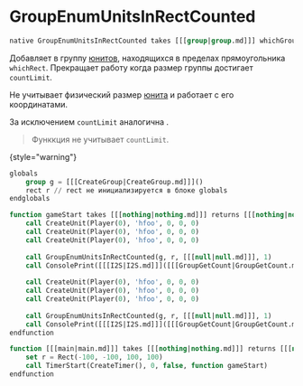# GroupEnumUnitsInRectCounted

```sql
native GroupEnumUnitsInRectCounted takes [[[group|group.md]]] whichGroup, rect whichRect, [[[boolexpr|boolexpr.md]]] filter, [[[integer|integer.md]]] countLimit returns [[[nothing|nothing.md]]]
```

Добавляет в группу [юнитов](unit.md), находящихся в пределах прямоугольника `whichRect`. Прекращает работу когда размер
группы достигает `countLimit`.

Не учитывает физический размер [юнита](unit.md) и работает с его координатами.

За исключением `countLimit` аналогична [](GroupEnumUnitsInRect.md).

> Функкция не учитывает `countLimit`.
>
{style="warning"}

```sql
globals
    group g = [[[CreateGroup|CreateGroup.md]]]()
    rect r // rect не инициализируется в блоке globals
endglobals

function gameStart takes [[[nothing|nothing.md]]] returns [[[nothing|nothing.md]]]
    call CreateUnit(Player(0), 'hfoo', 0, 0, 0)
    call CreateUnit(Player(0), 'hfoo', 0, 0, 0)
    call CreateUnit(Player(0), 'hfoo', 0, 0, 0)
    
    call GroupEnumUnitsInRectCounted(g, r, [[[null|null.md]]], 1)
    call ConsolePrint([[[I2S|I2S.md]]]([[[GroupGetCount|GroupGetCount.md]]](g))) // 3
   
    call CreateUnit(Player(0), 'hfoo', 0, 0, 0)
    call CreateUnit(Player(0), 'hfoo', 0, 0, 0)
    call CreateUnit(Player(0), 'hfoo', 0, 0, 0)
   
    call GroupEnumUnitsInRectCounted(g, r, [[[null|null.md]]], 1)
    call ConsolePrint([[[I2S|I2S.md]]]([[[GroupGetCount|GroupGetCount.md]]](g))) // 6
endfunction

function [[[main|main.md]]] takes [[[nothing|nothing.md]]] returns [[[nothing|nothing.md]]]
    set r = Rect(-100, -100, 100, 100)
    call TimerStart(CreateTimer(), 0, false, function gameStart)
endfunction
```